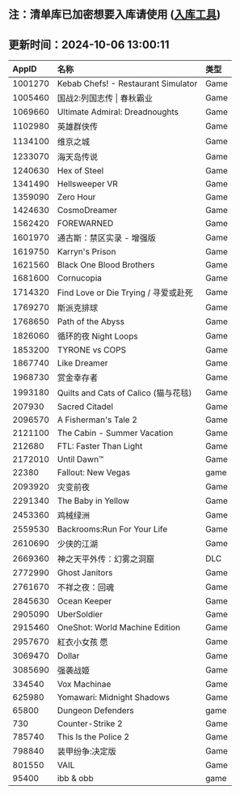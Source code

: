 ## 注：清单库已加密想要入库请使用 ([入库工具](https://github.com/BlankTMing/ManifestAutoUpdate/releases))

## 更新时间：2024-10-06 13:00:11
| AppID | 名称 | 类型  |
| :-------------------- | :----------------------------- | :----------- |
| 1001270 | Kebab Chefs! - Restaurant Simulator| Game |
| 1005460 | 国战2:列国志传 \| 春秋霸业| Game |
| 1069660 | Ultimate Admiral: Dreadnoughts| Game |
| 1102980 | 英雄群侠传| Game |
| 1134100 | 维京之城| Game |
| 1233070 | 海天岛传说| Game |
| 1240630 | Hex of Steel| Game |
| 1341490 | Hellsweeper VR| Game |
| 1359090 | Zero Hour| Game |
| 1424630 | CosmoDreamer| Game |
| 1562420 | FOREWARNED| Game |
| 1601970 | 通古斯：禁区实录 - 增强版| Game |
| 1619750 | Karryn's Prison| Game |
| 1621560 | Black One Blood Brothers| Game |
| 1681600 | Cornucopia| Game |
| 1714320 | Find Love or Die Trying / 寻爱或赴死| Game |
| 1769270 | 斯派克排球| Game |
| 1768650 | Path of the Abyss| Game |
| 1826060 | 循环的夜 Night Loops| Game |
| 1853200 | TYRONE vs COPS| Game |
| 1867740 | Like Dreamer| Game |
| 1968730 | 赏金幸存者| Game |
| 1993180 | Quilts and Cats of Calico (猫与花毯)| Game |
| 207930 | Sacred Citadel| Game |
| 2096570 | A Fisherman's Tale 2| Game |
| 2121100 | The Cabin - Summer Vacation| Game |
| 212680 | FTL: Faster Than Light| Game |
| 2172010 | Until Dawn™| Game |
| 22380 | Fallout: New Vegas| game |
| 2093920 | 灾变前夜| Game |
| 2291340 | The Baby in Yellow| Game |
| 2453360 | 鸡械绿洲| Game |
| 2559530 | Backrooms:Run For Your Life| Game |
| 2610690 | 少侠的江湖| Game |
| 2669360 | 神之天平外传：幻雾之洞窟| DLC |
| 2772990 | Ghost Janitors| Game |
| 2761670 | 不祥之夜：回魂| Game |
| 2845630 | Ocean Keeper| Game |
| 2905090 | UberSoldier| Game |
| 2915460 | OneShot: World Machine Edition| Game |
| 2957670 | 紅衣小女孩 愿| Game |
| 3069470 | Dollar| Game |
| 3085690 | 强袭战姬| Game |
| 334540 | Vox Machinae| Game |
| 625980 | Yomawari: Midnight Shadows| Game |
| 65800 | Dungeon Defenders| game |
| 730 | Counter-Strike 2| Game |
| 785740 | This Is the Police 2| Game |
| 798840 | 装甲纷争:决定版| Game |
| 801550 | VAIL| Game |
| 95400 | ibb & obb| game |
